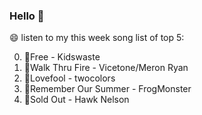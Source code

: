 ### Hello 👋

😄 listen to my this week song list of top 5:

0. 🌈Free - Kidswaste
1. 🌈Walk Thru Fire - Vicetone/Meron Ryan
2. 🌈Lovefool - twocolors
3. 🌈Remember Our Summer - FrogMonster
4. 🌈Sold Out - Hawk Nelson


